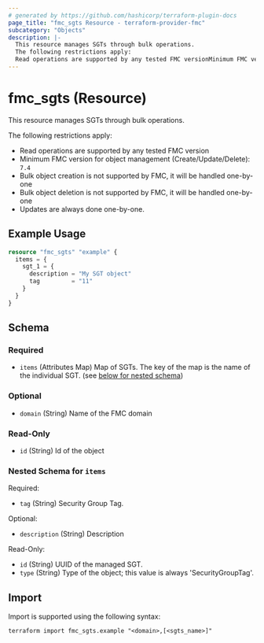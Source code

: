 ```yaml
---
# generated by https://github.com/hashicorp/terraform-plugin-docs
page_title: "fmc_sgts Resource - terraform-provider-fmc"
subcategory: "Objects"
description: |-
  This resource manages SGTs through bulk operations.
  The following restrictions apply:
  Read operations are supported by any tested FMC versionMinimum FMC version for object management (Create/Update/Delete): 7.4Bulk object creation is not supported by FMC, it will be handled one-by-oneBulk object deletion is not supported by FMC, it will be handled one-by-oneUpdates are always done one-by-one.
---
```


# fmc_sgts (Resource)

This resource manages SGTs through bulk operations.

The following restrictions apply:
  - Read operations are supported by any tested FMC version
  - Minimum FMC version for object management (Create/Update/Delete): `7.4`
  - Bulk object creation is not supported by FMC, it will be handled one-by-one
  - Bulk object deletion is not supported by FMC, it will be handled one-by-one
  - Updates are always done one-by-one.

## Example Usage

```terraform
resource "fmc_sgts" "example" {
  items = {
    sgt_1 = {
      description = "My SGT object"
      tag         = "11"
    }
  }
}
```

<!-- schema generated by tfplugindocs -->
## Schema

### Required

- `items` (Attributes Map) Map of SGTs. The key of the map is the name of the individual SGT. (see [below for nested schema](#nestedatt--items))

### Optional

- `domain` (String) Name of the FMC domain

### Read-Only

- `id` (String) Id of the object

<a id="nestedatt--items"></a>
### Nested Schema for `items`

Required:

- `tag` (String) Security Group Tag.

Optional:

- `description` (String) Description

Read-Only:

- `id` (String) UUID of the managed SGT.
- `type` (String) Type of the object; this value is always 'SecurityGroupTag'.

## Import

Import is supported using the following syntax:

```shell
terraform import fmc_sgts.example "<domain>,[<sgts_name>]"
```
